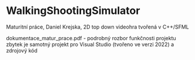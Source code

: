 # WalkingShootingSimulator
Maturitní práce, Daniel Krejska, 2D top down videohra tvořená v C++/SFML

dokumentace_matur_prace.pdf - podrobný rozbor funkčnosti projektu
zbytek je samotný projekt pro Visual Studio (tvořeno ve verzi 2022) a zdrojový kód
